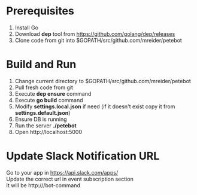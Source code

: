 # Prerequisites

1. Install Go
2. Download **dep** tool from https://github.com/golang/dep/releases
3. Clone code from git into $GOPATH/src/github.com/mreider/petebot
 

# Build and Run

1. Change current directory to $GOPATH/src/github.com/mreider/petebot
2. Pull fresh code from git
3. Execute **dep ensure** command
4. Execute **go build** command
5. Modify **settings.local.json** if need (if it doesn't exist copy it from **settings.default.json**)
6. Ensure DB is running
7. Run the server **./petebot**
8. Open http://localhost:5000

# Update Slack Notification URL 
  Go to your app in https://api.slack.com/apps/  
  Update the correct url in event subscription section  
  It will be http://<your-domain>/bot-command 